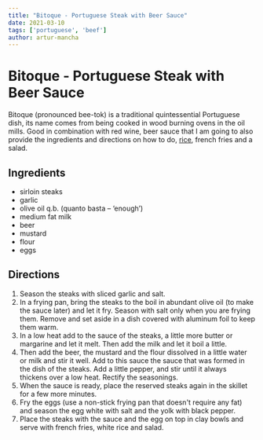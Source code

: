```yaml
---
title: "Bitoque - Portuguese Steak with Beer Sauce"
date: 2021-03-10
tags: ['portuguese', 'beef']
author: artur-mancha
---
```


# Bitoque - Portuguese Steak with Beer Sauce

Bitoque (pronounced bee-tok) is a traditional quintessential Portuguese dish, its name comes from being cooked in wood burning ovens in the oil mills. Good in combination with red wine, beer sauce that I am going to also provide the ingredients and directions on how to do, [rice](/rice), french fries and a salad.

## Ingredients

- sirloin steaks
- garlic
- olive oil q.b. (quanto basta – ‘enough’)
- medium fat milk
- beer
- mustard
- flour
- eggs

## Directions

1. Season the steaks with sliced garlic and salt.
2. In a frying pan, bring the steaks to the boil in abundant olive oil (to make the sauce later) and let it fry. Season with salt only when you are frying them. Remove and set aside in a dish covered with aluminum foil to keep them warm.
3. In a low heat add to the sauce of the steaks, a little more butter or margarine and let it melt. Then add the milk and let it boil a little.
4. Then add the beer, the mustard and the flour dissolved in a little water or milk and stir it well. Add to this sauce the sauce that was formed in the dish of the steaks. Add a little pepper, and stir until it always thickens over a low heat. Rectify the seasonings.
5. When the sauce is ready, place the reserved steaks again in the skillet for a few more minutes.
6. Fry the eggs (use a non-stick frying pan that doesn't require any fat) and season the egg white with salt and the yolk with black pepper.
7. Place the steaks with the sauce and the egg on top in clay bowls and serve with french fries, white rice and salad.
